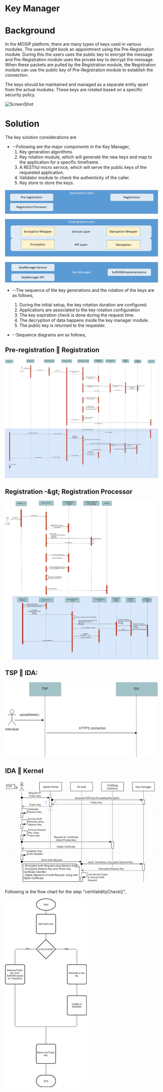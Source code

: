 # Key Manager

#

# Background

In the MOSIP platform, there are many types of keys used in various modules. The users might book an appointment using the Pre-Registration module. During this the users uses the public key to encrypt the message and Pre-Registration module uses the private key to decrypt the message. When these packets are pulled by the Registration module, the Registration module can use the public key of Pre-Registration module to establish the connection.

The keys should be maintained and managed as a separate entity apart from the actual modules. These keys are rotated based on a specific security policy.

![ScreenShot](https://github.com/mosip/mosip/blob/master/design/kernel/_images/kernel_keymanager_connections_diagram.jpg)

# Solution

The key solution considerations are

- --Following are the major components in the Key Manager,
  1. Key generation algorithms.
  2. Key rotation module, which will generate the new keys and map to the application for a specific timeframe.
  3. A RESTful micro service, which will serve the public keys of the requested application.
  4. Validator module to check the authenticity of the caller.
  5. Key store to store the keys.

![Components Diagram](_images/kernel_keymanager_components_diagram.png)

- --The sequence of the key generations and the rotation of the keys are as follows,
  1. During the initial setup, the key rotation duration are configured.
  2. Applications are associated to the key rotation configuration
  3. The key expiration check is done during the request time.
  4. The decryption of data happens inside the key manager module.
  5. The public key is returned to the requester.

- --Sequence diagrams are as follows,

## Pre-registration  Registration

![Sequence Diagram](_images/kernel_keymanager_Seq_Prereg_Reg_diagram.png)

## Registration -\&gt; Registration Processor

![Sequence Diagram](_images/kernel_keymanager_Seq_Reg_RegProc_diagram.png)

## TSP  IDA:

![Sequence Diagram](_images/kernel_keymanager_Seq_TSP_IDA_diagram.png)

## IDA  Kernel

![Sequence Diagram](_images/kernel_keymanager_Seq_IDA_Kernel_diagram.png)

Following is the flow chart for the step &quot;certValidityCheck()&quot;,

![Sequence Diagram](_images/kernel_keymanager_Flowchart_diagram.png)
